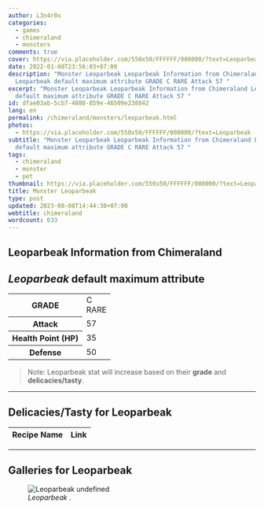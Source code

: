 ```yaml
---
author: L3n4r0x
categories:
  - games
  - chimeraland
  - monsters
comments: true
cover: https://via.placeholder.com/550x50/FFFFFF/000000/?text=Leoparbeak
date: 2022-01-08T23:56:03+07:00
description: "Monster Leoparbeak Leoparbeak Information from Chimeraland
  Leoparbeak default maximum attribute GRADE C RARE Attack 57 "
excerpt: "Monster Leoparbeak Leoparbeak Information from Chimeraland Leoparbeak
  default maximum attribute GRADE C RARE Attack 57 "
id: dfae03ab-5cb7-4888-859e-46509e238842
lang: en
permalink: /chimeraland/monsters/leoparbeak.html
photos:
  - https://via.placeholder.com/550x50/FFFFFF/000000/?text=Leoparbeak
subtitle: "Monster Leoparbeak Leoparbeak Information from Chimeraland Leoparbeak
  default maximum attribute GRADE C RARE Attack 57 "
tags:
  - chimeraland
  - monster
  - pet
thumbnail: https://via.placeholder.com/550x50/FFFFFF/000000/?text=Leoparbeak
title: Monster Leoparbeak
type: post
updated: 2023-08-08T14:44:38+07:00
webtitle: chimeraland
wordcount: 633
---
```


<link
  rel="stylesheet"
  href="https://rawcdn.githack.com/dimaslanjaka/Web-Manajemen/870a349/css/bootstrap-5-3-0-alpha3-wrapper.css"
/>
<section id="bootstrap-wrapper">
  <div data-bs-theme="dark">
    <h2>Leoparbeak Information from Chimeraland</h2>
    <h2 id="attribute"><i>Leoparbeak</i> default maximum attribute</h2>
    <div class="row">
      <div class="col mb-2">
        <div class="card">
          <div class="card-body">
            <table>
              <tr>
                <th>GRADE</th>
                <td>C <br /><span class="text-primary">RARE</span></td>
              </tr>
              <tr>
                <th>Attack</th>
                <td>57</td>
              </tr>
              <tr>
                <th>Health Point (HP)</th>
                <td>35</td>
              </tr>
              <tr>
                <th>Defense</th>
                <td>50</td>
              </tr>
            </table>
          </div>
        </div>
      </div>
    </div>
    <blockquote class="bd-callout bd-callout-warning">
      Note: Leoparbeak stat will increase based on their <b>grade</b> and
      <b>delicacies/tasty</b>.
    </blockquote>
    <hr />
    <h2 id="delicacies">Delicacies/Tasty for Leoparbeak</h2>
    <div class="card">
      <div class="card-body">
        <div class="table-responsive">
          <table class="table table-striped">
            <thead>
              <tr>
                <th>Recipe Name</th>
                <th>Link</th>
              </tr>
            </thead>
            <tbody></tbody>
          </table>
        </div>
      </div>
    </div>
    <hr />
    <div id="gallery">
      <h2>Galleries for Leoparbeak</h2>
      <div class="row">
        <div class="col-lg-6 col-12">
          <figure>
            <img
              src="https://www.webmanajemen.com/undefined"
              alt="Leoparbeak undefined"
            />
            <figcaption style="word-wrap: break-word">
              <i>Leoparbeak</i> .
            </figcaption>
          </figure>
        </div>
      </div>
    </div>
  </div>
</section>